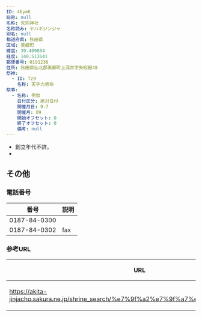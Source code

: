 ```yaml
---
ID: 46ymK
総称: null
名称: 矢矧神社
名称読み: ヤハギジンジャ
別名: null
都道府県: 秋田県
区域: 美郷町
緯度: 39.409084
経度: 140.513641
郵便番号: 0191236
住所: 秋田県仙北郡美郷町上深井字矢矧殿49
祭神:
  - ID: Tz9
    名称: 天手力男命
祭事:
  - 名称: 例祭
    日付区分: 絶対日付
    開催月日: 9-7
    開催月: 09
    開始オフセット: 0
    終了オフセット: 0
    備考: null
---
```


- 創立年代不詳。
-

## その他

### 電話番号

| 番号         | 説明 |
| ------------ | ---- |
| 0187-84-0300 |      |
| 0187-84-0302 | fax  |

### 参考URL

| URL                                                                                     | 説明   |
| --------------------------------------------------------------------------------------- | ------ |
| https://akita-jinjacho.sakura.ne.jp/shrine_search/%e7%9f%a2%e7%9f%a7%e7%a5%9e%e7%a4%be/ | 神社庁 |
